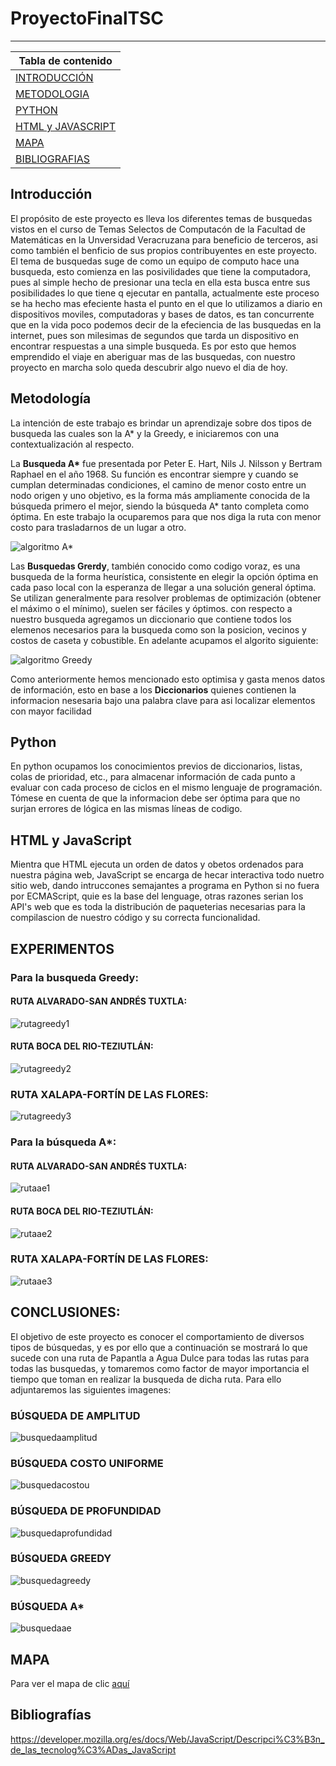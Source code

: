 # ProyectoFinalTSC

***

|Tabla de contenido             |
|-------------------------------|
|[INTRODUCCIÓN]()                   |
|[METODOLOGIA](https://github.com/NefilimZbm/ProyectoFinalTSC#metodolog%C3%ADa)                    |
|[PYTHON](https://github.com/NefilimZbm/ProyectoFinalTSC#python)                         |
|[HTML y JAVASCRIPT](https://github.com/NefilimZbm/ProyectoFinalTSC#html-y-javascript)              |
|[MAPA](https://github.com/NefilimZbm/ProyectoFinalTSC#mapa )                           |
|[BIBLIOGRAFIAS](https://github.com/NefilimZbm/ProyectoFinalTSC#bibliograf%C3%ADas)                  |

## Introducción
El propósito de este proyecto es lleva los diferentes temas de busquedas vistos en el curso de Temas Selectos de Computacón de la Facultad de Matemáticas en la Unversidad Veracruzana para beneficio de terceros, asi como también el benficio de sus propios contribuyentes en este proyecto. El tema de busquedas suge de como un equipo de computo hace una busqueda, esto comienza en las posivilidades que tiene la computadora, pues al simple hecho de presionar una tecla en ella esta busca entre sus posibilidades lo que tiene q ejecutar en pantalla, actualmente este proceso se ha hecho mas efeciente hasta el punto en el que lo utilizamos a diario en dispositivos moviles, computadoras y bases de datos, es tan concurrente que en la vida poco podemos decir de la efeciencia de las busquedas en la internet, pues son milesimas de segundos que tarda un dispositivo en encontrar respuestas a una simple busqueda. Es por esto que hemos emprendido el viaje en aberiguar mas de las busquedas, con nuestro proyecto en marcha solo queda descubrir algo nuevo el dia de hoy.


## Metodología
La intención de este trabajo es brindar un aprendizaje sobre dos tipos de busqueda las cuales son la A\* y la Greedy, e iniciaremos con una contextualización al respecto.

La **Busqueda A\*** fue presentada por Peter E. Hart, Nils J. Nilsson y Bertram Raphael en el año 1968. Su función es encontrar siempre y cuando se cumplan determinadas condiciones, el camino de menor costo entre un nodo origen y uno objetivo, es la forma más ampliamente conocida de la búsqueda primero el mejor, siendo la búsqueda A* tanto completa como óptima. En este trabajo la ocuparemos para que nos diga la ruta con menor costo para trasladarnos de un lugar a otro.

![algoritmo A*](images/astar.png)



Las **Busquedas Grerdy**, también conocido como codigo voraz, es una busqueda de la forma heurística, consistente en elegir la opción óptima en cada paso local con la esperanza de llegar a una solución general óptima. Se utilizan generalmente para resolver problemas de optimización (obtener el máximo o el mínimo), suelen ser fáciles y óptimos.
con respecto a nuestro busqueda agregamos un diccionario que contiene todos los elemenos necesarios para la busqueda como son la posicion, vecinos y costos de caseta y cobustible. En adelante acupamos el algorito siguiente:

![algoritmo Greedy](images/greedy.png)

Como anteriormente hemos mencionado esto optimisa y gasta menos datos de información, esto en base a los **Diccionarios** quienes contienen la informacion nesesaria bajo una palabra clave para asi localizar elementos con mayor facilidad

## Python
En python ocupamos los conocimientos previos de diccionarios, listas, colas de prioridad, etc., para almacenar información de cada punto a evaluar con cada proceso de ciclos en el mismo lenguaje de programación. Tómese en cuenta de que la informacion debe ser óptima para que no surjan errores de lógica en las mismas líneas de codigo. 

## HTML y JavaScript
Mientra que HTML ejecuta un orden de datos y obetos ordenados para nuestra página web, JavaScript se encarga de hecar interactiva todo nuetro sitio web, dando intruccones semajantes a programa en Python si no fuera por ECMAScript, quie es la base del lenguage, otras razones serian los API's web que es toda la distribución de paqueterias necesarias para la compilascion de nuestro código y su correcta funcionalidad.

## EXPERIMENTOS

### Para la busqueda Greedy:
#### RUTA ALVARADO-SAN ANDRÉS TUXTLA:
![rutagreedy1](images/alv-sat.png)
#### RUTA BOCA DEL RIO-TEZIUTLÁN:
![rutagreedy2](images/b-tez.png)
### RUTA XALAPA-FORTÍN DE LAS FLORES:
![rutagreedy3](images/x-f.png)


### Para la búsqueda A*:
#### RUTA ALVARADO-SAN ANDRÉS TUXTLA:
![rutaae1](images/alv-sat1.png)
#### RUTA BOCA DEL RIO-TEZIUTLÁN:
![rutaae2](images/b-tez1.png)
### RUTA XALAPA-FORTÍN DE LAS FLORES:
![rutaae3](images/x-f1.png)

## CONCLUSIONES:
El objetivo de este proyecto es conocer el comportamiento de diversos tipos de búsquedas, y es por ello que a continuación se mostrará lo que sucede con una ruta de Papantla a Agua Dulce para todas las rutas para todas las busquedas, y tomaremos como factor de mayor importancia el tiempo que toman en realizar la busqueda de dicha ruta.
Para ello adjuntaremos las siguientes imagenes:
### BÚSQUEDA DE AMPLITUD
![busquedaamplitud](images/busquedaam.png)
### BÚSQUEDA COSTO UNIFORME
![busquedacostou](images/busquedacu.png)
### BÚSQUEDA DE PROFUNDIDAD
![busquedaprofundidad](images/busquedapro.png)
### BÚSQUEDA GREEDY
![busquedagreedy](images/busquedag.png)
### BÚSQUEDA A*
![busquedaae](images/busquedaae.png)


## MAPA
Para ver el mapa de clic [aquí](https://nefilimzbm.github.io/ProyectoFinalTSC/)

## Bibliografías
https://developer.mozilla.org/es/docs/Web/JavaScript/Descripci%C3%B3n_de_las_tecnolog%C3%ADas_JavaScript
